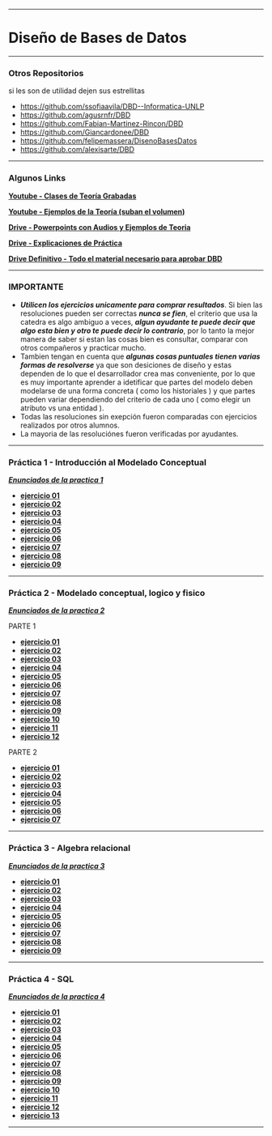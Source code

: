 ___

# Diseño de Bases de Datos


___
### Otros Repositorios
si les son de utilidad dejen sus estrellitas

- https://github.com/ssofiaavila/DBD--Informatica-UNLP
- https://github.com/agusrnfr/DBD
- https://github.com/Fabian-Martinez-Rincon/DBD
- https://github.com/Giancardonee/DBD
- https://github.com/felipemassera/DisenoBasesDatos
- https://github.com/alexisarte/DBD

___

### Algunos Links

[**Youtube - Clases de Teoría Grabadas**](https://youtube.com/playlist?list=PLgjP77yaDcE-t44Lfz5bGlSzHf63Od5uF&si=GM05u3dkkfIYh585)

[**Youtube - Ejemplos de la Teoría (suban el volumen)**](https://www.youtube.com/watch?v=YCI-FgcKAu4&list=PLAsNmuq7oIjrLFTa6fvfl-rL6uUB_cXYX)

[**Drive - Powerpoints con Audios y Ejemplos de Teoria**](https://drive.google.com/drive/u/0/folders/1_HfE-FjhlwMInBQoSAdSqrKD944sVSvj)

[**Drive - Explicaciones de Práctica**](https://drive.google.com/drive/u/0/folders/1g1bf1qewCKMTaXkAwk8eooq1tGH4CVuN)

[**Drive Definitivo - Todo el material necesario para aprobar DBD**](https://drive.google.com/drive/folders/1trqxBtQkptaSapz-A_7PgYd8B8gliZaq?usp=drive_link)

___

### IMPORTANTE
- **_Utilicen los ejercicios unicamente para comprar resultados_**. Si bien las resoluciones pueden ser correctas **_nunca se fien_**, el criterio que usa la catedra es algo ambiguo a veces, **_algun ayudante te puede decir que algo esta bien y otro te puede decir lo contrario_**, por lo tanto la mejor manera de saber si estan las cosas bien es consultar, comparar con otros compañeros y practicar mucho. 
- Tambien tengan en cuenta que **_algunas cosas puntuales tienen varias formas de resolverse_** ya que son desiciones de diseño y estas dependen de lo que el desarrollador crea mas conveniente, por lo que es muy importante aprender a idetificar que partes del modelo deben modelarse de una forma concreta ( como los historiales ) y que partes pueden variar dependiendo del criterio de cada uno ( como elegir un atributo vs una entidad ).
- Todas las resoluciones sin exepción fueron comparadas con ejercicios realizados por otros alumnos.
- La mayoria de las resoluciónes fueron verificadas por ayudantes.
  
___

### Práctica 1 - Introducción al Modelado Conceptual

[**_Enunciados de la practica 1_**](https://github.com/TaielNxz/DBD/blob/main/Practicas/.pdf/DBD-2024%20-%20Pr%C3%A1ctica%201%20-%20Introducci%C3%B3n%20al%20Modelado%20Conceptual.pdf)

* [**ejercicio 01**](https://github.com/TaielNxz/DBD/blob/main/Practicas/Practica%201/ejercicio%2001/ejercicio_01.png)
* [**ejercicio 02**](https://github.com/TaielNxz/DBD/blob/main/Practicas/Practica%201/ejercicio%2002/ejercicio_02.png)
* [**ejercicio 03**](https://github.com/TaielNxz/DBD/blob/main/Practicas/Practica%201/ejercicio%2003/ejercicio_03.png)
* [**ejercicio 04**](https://github.com/TaielNxz/DBD/blob/main/Practicas/Practica%201/ejercicio%2004/ejercicio_04.png)
* [**ejercicio 05**](https://github.com/TaielNxz/DBD/blob/main/Practicas/Practica%201/ejercicio%2005/ejercicio_05.png)
* [**ejercicio 06**](https://github.com/TaielNxz/DBD/blob/main/Practicas/Practica%201/ejercicio%2006/ejercicio_06.png)
* [**ejercicio 07**](https://github.com/TaielNxz/DBD/blob/main/Practicas/Practica%201/ejercicio%2007/ejercicio_07.png)
* [**ejercicio 08**](https://github.com/TaielNxz/DBD/blob/main/Practicas/Practica%201/ejercicio%2008/ejercicio_08.png)
* [**ejercicio 09**](https://github.com/TaielNxz/DBD/blob/main/Practicas/Practica%201/ejercicio%2009/ejercicio_09.png)

___

### Práctica 2 - Modelado conceptual, logico y fisico

[**_Enunciados de la practica 2_**](https://github.com/TaielNxz/DBD/blob/main/Practicas/.pdf/DBD-2024%20-%20Pr%C3%A1ctica%202%20-%20Modelado%20conceptual%2C%20logico%20y%20fisico.pdf)

PARTE 1
* [**ejercicio 01**](https://github.com/TaielNxz/DBD/blob/main/Practicas/Practica%202/parte%201/ejercicio%2001/ejercicio_01.png)
* [**ejercicio 02**](https://github.com/TaielNxz/DBD/blob/main/Practicas/Practica%202/parte%201/ejercicio%2002/ejercicio_02.png)
* [**ejercicio 03**](https://github.com/TaielNxz/DBD/blob/main/Practicas/Practica%202/parte%201/ejercicio%2003/ejercicio_03.png)
* [**ejercicio 04**](https://github.com/TaielNxz/DBD/blob/main/Practicas/Practica%202/parte%201/ejercicio%2004/ejercicio_04.png)
* [**ejercicio 05**](https://github.com/TaielNxz/DBD/blob/main/Practicas/Practica%202/parte%201/ejercicio%2005/ejercicio_05.png)
* [**ejercicio 06**](https://github.com/TaielNxz/DBD/blob/main/Practicas/Practica%202/parte%201/ejercicio%2006/ejercicio_06.png)
* [**ejercicio 07**](https://github.com/TaielNxz/DBD/blob/main/Practicas/Practica%202/parte%201/ejercicio%2007/ejercicio_07.png)
* [**ejercicio 08**](https://github.com/TaielNxz/DBD/blob/main/Practicas/Practica%202/parte%201/ejercicio%2008/ejercicio_08.png)
* [**ejercicio 09**](https://github.com/TaielNxz/DBD/blob/main/Practicas/Practica%202/parte%201/ejercicio%2009/ejercicio_09.png)
* [**ejercicio 10**](https://github.com/TaielNxz/DBD/blob/main/Practicas/Practica%202/parte%201/ejercicio%2010/ejercicio_10.png)
* [**ejercicio 11**](https://github.com/TaielNxz/DBD/blob/main/Practicas/Practica%202/parte%201/ejercicio%2011/ejercicio_11.png)
* [**ejercicio 12**](https://github.com/TaielNxz/DBD/blob/main/Practicas/Practica%202/parte%201/ejercicio%2012/ejercicio_12.png)

PARTE 2
* [**ejercicio 01**](https://github.com/TaielNxz/DBD/blob/main/Practicas/Practica%202/parte%202/ejercicio%2001/ejercicio_01.png)
* [**ejercicio 02**](https://github.com/TaielNxz/DBD/blob/main/Practicas/Practica%202/parte%202/ejercicio%2002/ejercicio_02.png)
* [**ejercicio 03**](https://github.com/TaielNxz/DBD/blob/main/Practicas/Practica%202/parte%202/ejercicio%2003/ejercicio_03.png)
* [**ejercicio 04**](https://github.com/TaielNxz/DBD/blob/main/Practicas/Practica%202/parte%202/ejercicio%2004/ejercicio_04.png)
* [**ejercicio 05**](https://github.com/TaielNxz/DBD/blob/main/Practicas/Practica%202/parte%202/ejercicio%2005/ejercicio_05.png)
* [**ejercicio 06**](https://github.com/TaielNxz/DBD/blob/main/Practicas/Practica%202/parte%202/ejercicio%2006/ejercicio_06.png)
* [**ejercicio 07**](https://github.com/TaielNxz/DBD/blob/main/Practicas/Practica%202/parte%202/ejercicio%2007/ejercicio_07.png)

___

### Práctica 3 - Algebra relacional

[**_Enunciados de la practica 3_**](https://github.com/TaielNxz/DBD/blob/main/Practicas/.pdf/DBD-2024%20-%20Pr%C3%A1ctica%203%20-%20Algebra%20relacional.pdf)

* [**ejercicio 01**](https://github.com/TaielNxz/DBD/blob/main/Practicas/Practica%203/ejercicio%2001/ejercicio_01.png)
* [**ejercicio 02**](https://github.com/TaielNxz/DBD/blob/main/Practicas/Practica%203/ejercicio%2002/ejercicio_02.png)
* [**ejercicio 03**](https://github.com/TaielNxz/DBD/blob/main/Practicas/Practica%203/ejercicio%2003/ejercicio_03.png)
* [**ejercicio 04**](https://github.com/TaielNxz/DBD/blob/main/Practicas/Practica%203/ejercicio%2004/ejercicio_04.png)
* [**ejercicio 05**](https://github.com/TaielNxz/DBD/blob/main/Practicas/Practica%203/ejercicio%2005/ejercicio_05.png)
* [**ejercicio 06**](https://github.com/TaielNxz/DBD/blob/main/Practicas/Practica%203/ejercicio%2006/ejercicio_06.png)
* [**ejercicio 07**](https://github.com/TaielNxz/DBD/blob/main/Practicas/Practica%203/ejercicio%2007/ejercicio_07.png)
* [**ejercicio 08**](https://github.com/TaielNxz/DBD/blob/main/Practicas/Practica%203/ejercicio%2008/ejercicio_08.png)
* [**ejercicio 09**](https://github.com/TaielNxz/DBD/blob/main/Practicas/Practica%203/ejercicio%2009/ejercicio_09.png)

___

### Práctica 4 - SQL

[**_Enunciados de la practica 4_**](https://github.com/TaielNxz/DBD/blob/main/Practicas/.pdf/DBD-2024%20-%20Pr%C3%A1ctica%204%20-%20SQL.pdf)

* [**ejercicio 01**](https://github.com/TaielNxz/DBD/blob/main/Practicas/Practica%204/ejercicio01.sql)
* [**ejercicio 02**](https://github.com/TaielNxz/DBD/blob/main/Practicas/Practica%204/ejercicio02.sql)
* [**ejercicio 03**](https://github.com/TaielNxz/DBD/blob/main/Practicas/Practica%204/ejercicio03.sql)
* [**ejercicio 04**](https://github.com/TaielNxz/DBD/blob/main/Practicas/Practica%204/ejercicio04.sql)
* [**ejercicio 05**](https://github.com/TaielNxz/DBD/blob/main/Practicas/Practica%204/ejercicio05.sql)
* [**ejercicio 06**](https://github.com/TaielNxz/DBD/blob/main/Practicas/Practica%204/ejercicio06.sql)
* [**ejercicio 07**](https://github.com/TaielNxz/DBD/blob/main/Practicas/Practica%204/ejercicio07.sql)
* [**ejercicio 08**](https://github.com/TaielNxz/DBD/blob/main/Practicas/Practica%204/ejercicio08.sql)
* [**ejercicio 09**](https://github.com/TaielNxz/DBD/blob/main/Practicas/Practica%204/ejercicio09.sql)
* [**ejercicio 10**](https://github.com/TaielNxz/DBD/blob/main/Practicas/Practica%204/ejercicio10.sql)
* [**ejercicio 11**](https://github.com/TaielNxz/DBD/blob/main/Practicas/Practica%204/ejercicio11.sql)
* [**ejercicio 12**](https://github.com/TaielNxz/DBD/blob/main/Practicas/Practica%204/ejercicio12.sql)
* [**ejercicio 13**](https://github.com/TaielNxz/DBD/blob/main/Practicas/Practica%204/ejercicio13.sql)

___
